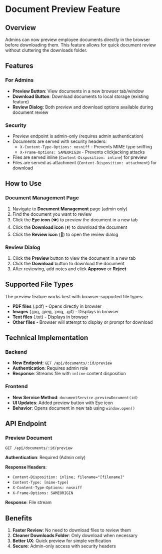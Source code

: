 # Document Preview Feature

## Overview
Admins can now preview employee documents directly in the browser before downloading them. This feature allows for quick document review without cluttering the downloads folder.

## Features

### For Admins
- **Preview Button**: View documents in a new browser tab/window
- **Download Button**: Download documents to local storage (existing feature)
- **Review Dialog**: Both preview and download options available during document review

### Security
- Preview endpoint is admin-only (requires admin authentication)
- Documents are served with security headers:
  - `X-Content-Type-Options: nosniff` - Prevents MIME type sniffing
  - `X-Frame-Options: SAMEORIGIN` - Prevents clickjacking attacks
- Files are served inline (`Content-Disposition: inline`) for preview
- Files are served as attachment (`Content-Disposition: attachment`) for download

## How to Use

### Document Management Page
1. Navigate to **Document Management** page (admin only)
2. Find the document you want to review
3. Click the **Eye icon** (👁️) to preview the document in a new tab
4. Click the **Download icon** (⬇️) to download the document
5. Click the **Review icon** (📄) to open the review dialog

### Review Dialog
1. Click the **Preview** button to view the document in a new tab
2. Click the **Download** button to download the document
3. After reviewing, add notes and click **Approve** or **Reject**

## Supported File Types
The preview feature works best with browser-supported file types:
- **PDF files** (.pdf) - Opens directly in browser
- **Images** (.jpg, .jpeg, .png, .gif) - Displays in browser
- **Text files** (.txt) - Displays in browser
- **Other files** - Browser will attempt to display or prompt for download

## Technical Implementation

### Backend
- **New Endpoint**: `GET /api/documents/:id/preview`
- **Authentication**: Requires admin role
- **Response**: Streams file with `inline` content disposition

### Frontend
- **New Service Method**: `documentService.previewDocument(id)`
- **UI Updates**: Added preview button with Eye icon
- **Behavior**: Opens document in new tab using `window.open()`

## API Endpoint

### Preview Document
```
GET /api/documents/:id/preview
```

**Authentication**: Required (Admin only)

**Response Headers**:
- `Content-Disposition: inline; filename="[filename]"`
- `Content-Type: [mime-type]`
- `X-Content-Type-Options: nosniff`
- `X-Frame-Options: SAMEORIGIN`

**Response**: File stream

## Benefits
1. **Faster Review**: No need to download files to review them
2. **Cleaner Downloads Folder**: Only download when necessary
3. **Better UX**: Quick preview for simple verification
4. **Secure**: Admin-only access with security headers
